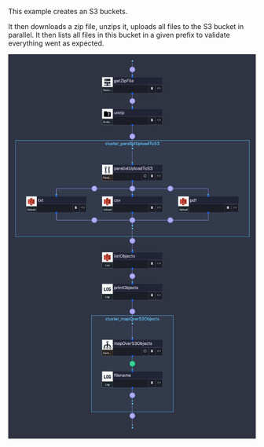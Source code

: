 This example creates an S3 buckets.

It then downloads a zip file, unzips it, uploads all files to the S3 bucket in parallel. 
It then lists all files in this bucket in a given prefix to validate everything went as expected. 

![img.png](img.png)